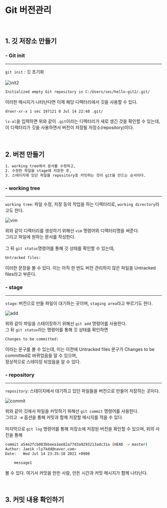 # Git 버전관리
<br>

## 1. 깃 저장소 만들기

### - Git init

---
`git init` : 깃 초기화
<br>
<br>
![init2](https://user-images.githubusercontent.com/84573261/125633918-661f3306-cd93-4607-b6a4-59b759a31066.PNG)

```bash
Initialized empty Git repository in C:/Users/sec/hello-git2/.git/
```
이러한 메시지가 나타난다면 이제 해당 디렉터리에서 깃을 사용할 수 있다.
<br>

```bash
drwxr-xr-x 1 sec 197121 0 Jul 14 22:48 .git/
```


`ls-al`을 입력하면 위와 같이 `.git`이라는 디렉터리가 새로 생긴 것을 확인할 수 있는데,<br>
이 디렉터리가 깃을 사용하면서 버전이 저장될 저장소(repository)이다.

<br>

## 2. 버전 만들기

```bash
1. working tree에서 문서를 수정하고, 
2. 수정한 파일을 stage에 저장한 후,
3. 스테이지에 있던 파일을 repository로 커밋하는 것이 git을 만드는 순서이다.
```

### - working tree

---

`working tree`: 파일 수정, 저장 등의 작업을 하는 디렉터리로, `working directory`라고도 한다.

![vim](https://user-images.githubusercontent.com/84573261/125638561-85465b87-cb32-4777-ba6f-c545eb5d4007.PNG)

위와 같이 디렉터리를 생성하기 위해선 `vim` 명령어와 디렉터리명을 써준다.<br>
그리고 파일에 원하는 문서를 작성한다.<br>
<br>
그 뒤 `git status`명령어를 통해 깃 상태를 확인할 수 있는데, 

```bash
Untracked files:
```

이러한 문장을 볼 수 있다. 이는 아직 한 번도 버전 관리하지 않은 파일을 Untracked files라고 부른다.

### - stage

---

`stage`: 버전으로 만들 파일이 대기하는 곳이며, `staging area`라고 부르기도 한다.

![add](https://user-images.githubusercontent.com/84573261/125640016-1157a1c0-fcbd-4cb7-9998-0944b5865876.PNG)

위와 같이 파일을 스테이징하기 위해선 `git add` 명령어를 사용한다.<br>
그 뒤 `git status`라는 명령어를 통해 깃 상태를 확인하면 

```bash
Changes to be committed:
```

이라는 문구를 볼 수 있는데, 이는 이전에 Untracked files 문구가 Changes to be committed로 바뀌었음을 알 수 있으며, <br>
정상적으로 스테이징 되었음을 알 수 있다.

### - repository

---

`repository`: 스테이지에서 대기하고 있던 파일들을 버전으로 만들어 저장하는 곳이다.

![commit](https://user-images.githubusercontent.com/84573261/125640678-f16df900-6715-4587-a253-f9ca090eec08.PNG)

위와 같이 깃에서 파일을 커밋하기 위해선 `git commit` 명령어를 사용한다. <br>
그리고 `-m` 옵션을 통해 커밋과 함께 저장할 메시지를 적을 수 있다.
<br>
<br>
마지막으로 `git log` 명령어를 통해 저장소에 저장된 버전을 확인할 수 있으며, 위의 사진을 통해

```bash
commit a54e2fcb083bbeea1ee82a77d3a9293213adc31a (HEAD -> master)
Author: Jaeik <ly7kdd@naver.com>
Date:   Wed Jul 14 23:35:18 2021 +0900

    message1
```

 볼 수 있다. 여기서 커밋을 만든 사람, 만든 시간과 커밋 메시지가 함께 나타난다.

<br>

## 3. 커밋 내용 확인하기
